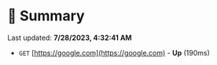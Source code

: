 # 📖 Summary
Last updated: **7/28/2023, 4:32:41 AM**

- `GET` [https://google.com](https://google.com) - **Up** (190ms)
